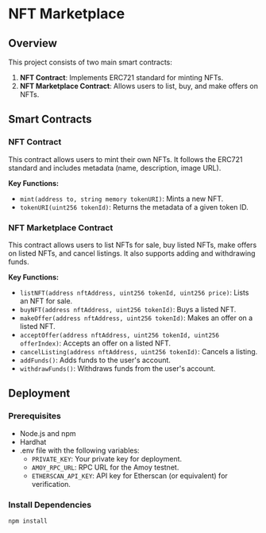 # NFT Marketplace

## Overview

This project consists of two main smart contracts:

1. **NFT Contract**: Implements ERC721 standard for minting NFTs.
2. **NFT Marketplace Contract**: Allows users to list, buy, and make offers on NFTs.

## Smart Contracts

### NFT Contract

This contract allows users to mint their own NFTs. It follows the ERC721 standard and includes metadata (name, description, image URL).

**Key Functions:**
- `mint(address to, string memory tokenURI)`: Mints a new NFT.
- `tokenURI(uint256 tokenId)`: Returns the metadata of a given token ID.

### NFT Marketplace Contract

This contract allows users to list NFTs for sale, buy listed NFTs, make offers on listed NFTs, and cancel listings. It also supports adding and withdrawing funds.

**Key Functions:**
- `listNFT(address nftAddress, uint256 tokenId, uint256 price)`: Lists an NFT for sale.
- `buyNFT(address nftAddress, uint256 tokenId)`: Buys a listed NFT.
- `makeOffer(address nftAddress, uint256 tokenId)`: Makes an offer on a listed NFT.
- `acceptOffer(address nftAddress, uint256 tokenId, uint256 offerIndex)`: Accepts an offer on a listed NFT.
- `cancelListing(address nftAddress, uint256 tokenId)`: Cancels a listing.
- `addFunds()`: Adds funds to the user's account.
- `withdrawFunds()`: Withdraws funds from the user's account.

## Deployment

### Prerequisites

- Node.js and npm
- Hardhat
- .env file with the following variables:
  - `PRIVATE_KEY`: Your private key for deployment.
  - `AMOY_RPC_URL`: RPC URL for the Amoy testnet.
  - `ETHERSCAN_API_KEY`: API key for Etherscan (or equivalent) for verification.

### Install Dependencies

```sh
npm install
